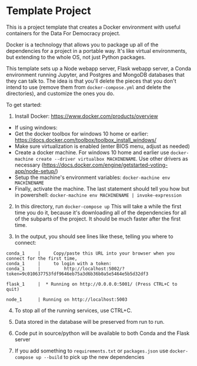 # Template Project

This is a project template that creates a Docker environment with useful containers
for the Data For Democracy project.

Docker is a technology that allows you to package up all of the dependencies for a
project in a portable way. It's like virtual environments, but extending to the whole
OS, not just Python packages.

This template sets up a Node webapp server, Flask webapp server, a Conda environment running Jupyter,
and Postgres and MongoDB databases that they can talk to. The idea is that you'll delete the pieces
that you don't intend to use (remove them from `docker-compose.yml` and delete the directories), and
customize the ones you do.

To get started:

1. Install Docker: https://www.docker.com/products/overview
 * If using windows:
 * Get the docker toolbox for windows 10 home or earlier: https://docs.docker.com/toolbox/toolbox_install_windows/
 * Make sure virtualization is enabled (enter BIOS menu, adjust as needed)
 * Create a docker machine. For windows 10 home and earlier use `docker-machine create --driver virtualbox MACHINENAME`. Use other drivers as necessary (https://docs.docker.com/engine/getstarted-voting-app/node-setup/)
 * Setup the machine's environment variables: `docker-machine env MACHINENAME`
 * Finally, activate the machine. The last statement should tell you how but in powershell: `docker-machine env MACHINENAME | invoke-expression`
2. In this directory, run `docker-compose up`
   This will take a while the first time you do it, because it's downloading
   all of the dependencies for all of the subparts of the project. It should
   be much faster after the first time.

3. In the output, you should see lines like these, telling you where to connect:
```
conda_1     |     Copy/paste this URL into your browser when you connect for the first time,
conda_1     |     to login with a token:
conda_1     |         http://localhost:5002/?token=9c010637753fdf9646eb75a3d6b36b0a5e5464e5b5d32df3

flask_1     |  * Running on http://0.0.0.0:5001/ (Press CTRL+C to quit)

node_1      | Running on http://localhost:5003
```

4. To stop all of the running services, use CTRL+C.

5. Data stored in the database will be preserved from run to run.

6. Code put in source/python will be available to both Conda and the Flask server

7. If you add something to `requirements.txt` or `packages.json` use `docker-compose up --build` to
pick up the new dependencies

